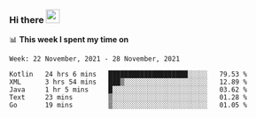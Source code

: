 ### Hi there <a href="https://www.gautamkrishnar.com/"><img src="https://media.giphy.com/media/hvRJCLFzcasrR4ia7z/giphy.gif" width="25px"></a>

📊 **This week I spent my time on**

<!--START_SECTION:waka-->
```text
Week: 22 November, 2021 - 28 November, 2021

Kotlin   24 hrs 6 mins   ████████████████████░░░░░   79.53 % 
XML      3 hrs 54 mins   ███▒░░░░░░░░░░░░░░░░░░░░░   12.89 % 
Java     1 hr 5 mins     █░░░░░░░░░░░░░░░░░░░░░░░░   03.62 % 
Text     23 mins         ▒░░░░░░░░░░░░░░░░░░░░░░░░   01.28 % 
Go       19 mins         ▒░░░░░░░░░░░░░░░░░░░░░░░░   01.05 % 
```
<!--END_SECTION:waka-->
